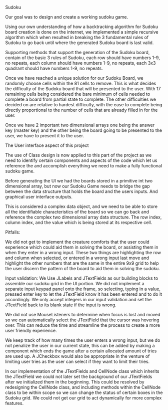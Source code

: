 Sudoku 

Our goal was to design and create a working sudoku game.

Using our own understanding of how a backtracking algorithm for Sudoku board creation is done on the internet, we implemented a simple recursive algorithm which when resulted in breaking the 3 fundamental rules of Sudoku to go back until where the generated Sudoku board is last valid. 

Supporting methods that support the generation of the Sudoku board, contain of the basic 3 rules of Sudoku, each row should have numbers 1-9, no repeats, each column should have numbers 1-9, no repeats, each 3x3 quadrant should have numbers 1-9, no repeats. 

Once we have reached a unique solution for our Sudoku Board, we randomly choose cells within the 81 cells to remove. This is what decides the difficulty of the Sudoku board that will be presented to the user. With 17 remaining cells being considered the bare minimum of cells needed to complete a board from partial state to complete. The other difficulties we decided on are relative to hardest difficulty, with the ease to complete being directly proportional to the number of cells that are already filled in for the user. 

Once we have 2 important two dimensional arrays one being the answer key (master key) and the other being the board going to be presented to the user, we have to present it to the user.

The User interface aspect of this project

The use of Class design is now applied to this part of the project as we need to identify certain components and aspects of the code which let us reference the and accomplish everything we need to make a fully functional sudoku game. 

Before generating the UI we had the boards stored in a primitive int two dimensional array, but now our Sudoku Game needs to bridge the gap between the data structure that holds the board and the users inputs. And graphical user interface outputs. 

This is considered a complex data object, and we need to be able to store all the identifiable characteristics of the board so we can go back and reference the complex two dimensional array data structure. The row index, column index, and the value which is being stored at its respective cell. 


Pitfalls:

We did not get to implement the creature comforts that the user could experience which could aid them in solving the board, or assisting them in when they enter in a wrong input. These two things are highlighting the row and column when selected, or entered in a wrong input last move and highlight the other numbers that are the same in the entire 9x9 grid to help the user discern the pattern of the board to aid them in solving the sudoku.


Input validation: We Use JLabels and JTextFields as our building blocks to assemble our sudoku grid in the UI portion. We did not implement a separate input keypad panel onto the frame, so selecting, typing in a value, pressed enter key to let the JTextField know it has been entered and to do it accordingly. We only accept integers in our input validation and set the JTextField back to its blank state if the input is wrong. 

We did not use MouseListeners to determine when focus is lost and moved so we can automatically select the JTextField that the cursor was hovering over. This can reduce the time and streamline the process to create a more user friendly experience.

We keep track of how many times the user enters a wrong input, but we do not penalize the user in our current state, this can be added by making a component which ends the game after a certain allocated amount of tries are used up. A JCheckbox would also be appropriate in the venture of limiting user tries as the user can select if they want to limit their tries. 


In our implementation of the JTextFields and CellNode class which inherits the JTextField we could not later set the background of our JTextFields after we initialized them in the beginning. This could be resolved by redesigning the CellNode class, and including methods within the CellNode class to be within scope so we can change the status of certain boxes in the Sudoku grid. We could not get our grid to act dynamically for more complex features. 



